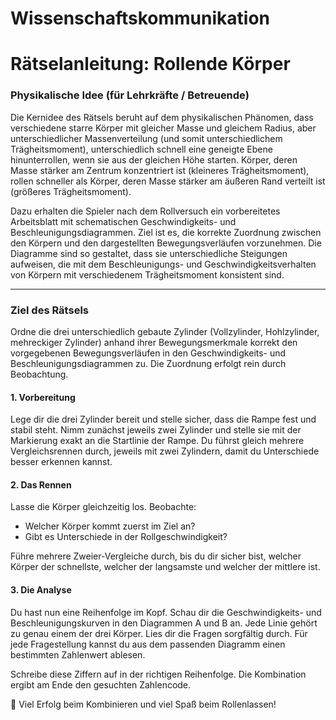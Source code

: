 # Wissenschaftskommunikation


# Rätselanleitung: Rollende Körper

### Physikalische Idee (für Lehrkräfte / Betreuende)

Die Kernidee des Rätsels beruht auf dem physikalischen Phänomen, dass verschiedene starre Körper mit gleicher Masse und gleichem Radius, aber unterschiedlicher Massenverteilung (und somit unterschiedlichem Trägheitsmoment), unterschiedlich schnell eine geneigte Ebene hinunterrollen, wenn sie aus der gleichen Höhe starten. Körper, deren Masse stärker am Zentrum konzentriert ist (kleineres Trägheitsmoment), rollen schneller als Körper, deren Masse stärker am äußeren Rand verteilt ist (größeres Trägheitsmoment).

Dazu erhalten die Spieler nach dem Rollversuch ein vorbereitetes Arbeitsblatt mit schematischen Geschwindigkeits- und Beschleunigungsdiagrammen. Ziel ist es, die korrekte Zuordnung zwischen den Körpern und den dargestellten Bewegungsverläufen vorzunehmen. Die Diagramme sind so gestaltet, dass sie unterschiedliche Steigungen aufweisen, die mit dem Beschleunigungs- und Geschwindigkeitsverhalten von Körpern mit verschiedenem Trägheitsmoment konsistent sind.

---

### Ziel des Rätsels

Ordne die drei unterschiedlich gebaute Zylinder (Vollzylinder, Hohlzylinder, mehreckiger Zylinder) anhand ihrer Bewegungsmerkmale korrekt den vorgegebenen Bewegungsverläufen in den Geschwindigkeits- und Beschleunigungsdiagrammen zu. 
Die Zuordnung erfolgt rein durch Beobachtung.



#### 1. **Vorbereitung**
   
   Lege dir die drei Zylinder bereit und stelle sicher, dass die Rampe fest und stabil steht.
   Nimm zunächst jeweils zwei Zylinder und stelle sie mit der Markierung exakt an die Startlinie der Rampe.
   Du führst gleich mehrere Vergleichsrennen durch, jeweils mit zwei Zylindern, damit du Unterschiede besser erkennen kannst.


#### 2. **Das Rennen**
   Lasse die Körper gleichzeitig los. Beobachte:
   
- Welcher Körper kommt zuerst im Ziel an?
- Gibt es Unterschiede in der Rollgeschwindigkeit?

Führe mehrere Zweier-Vergleiche durch, bis du dir sicher bist, welcher Körper der schnellste, welcher der langsamste und welcher der mittlere ist.

#### 3. **Die Analyse**

Du hast nun eine Reihenfolge im Kopf. Schau dir die Geschwindigkeits- und Beschleunigungskurven in den Diagrammen A und B an. Jede Linie gehört zu genau einem der drei Körper.
Lies dir die Fragen sorgfältig durch. Für jede Fragestellung kannst du aus dem passenden Diagramm einen bestimmten Zahlenwert ablesen.

Schreibe diese Ziffern auf  in der richtigen Reihenfolge.
Die Kombination ergibt am Ende den gesuchten Zahlencode.





🎉 Viel Erfolg beim Kombinieren und viel Spaß beim Rollenlassen!


